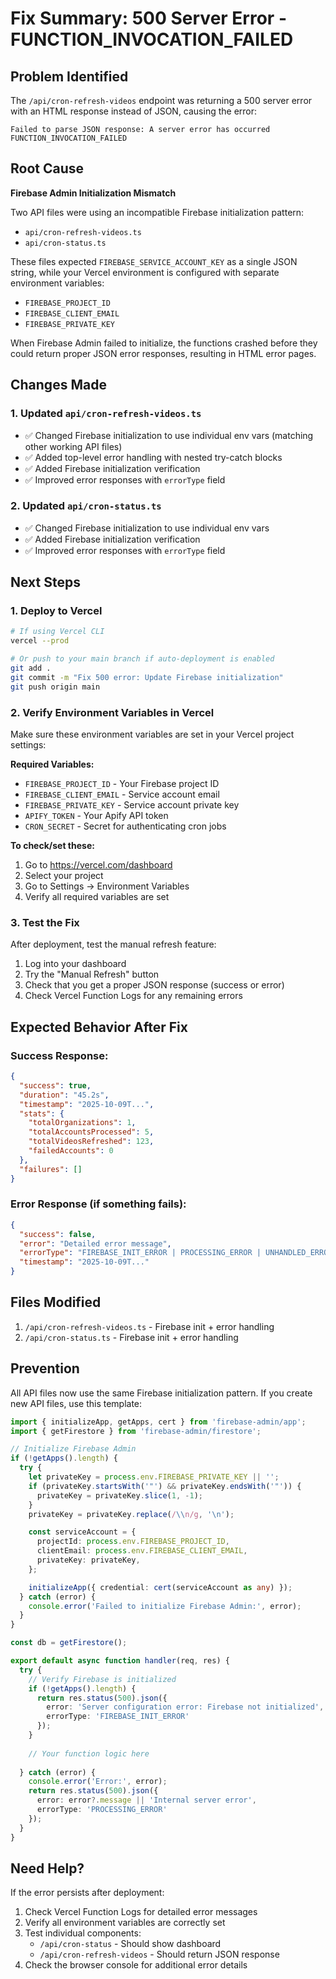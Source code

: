 # Fix Summary: 500 Server Error - FUNCTION_INVOCATION_FAILED

## Problem Identified

The `/api/cron-refresh-videos` endpoint was returning a 500 server error with an HTML response instead of JSON, causing the error:
```
Failed to parse JSON response: A server error has occurred
FUNCTION_INVOCATION_FAILED
```

## Root Cause

**Firebase Admin Initialization Mismatch**

Two API files were using an incompatible Firebase initialization pattern:
- `api/cron-refresh-videos.ts`
- `api/cron-status.ts`

These files expected `FIREBASE_SERVICE_ACCOUNT_KEY` as a single JSON string, while your Vercel environment is configured with separate environment variables:
- `FIREBASE_PROJECT_ID`
- `FIREBASE_CLIENT_EMAIL`
- `FIREBASE_PRIVATE_KEY`

When Firebase Admin failed to initialize, the functions crashed before they could return proper JSON error responses, resulting in HTML error pages.

## Changes Made

### 1. Updated `api/cron-refresh-videos.ts`
- ✅ Changed Firebase initialization to use individual env vars (matching other working API files)
- ✅ Added top-level error handling with nested try-catch blocks
- ✅ Added Firebase initialization verification
- ✅ Improved error responses with `errorType` field

### 2. Updated `api/cron-status.ts`
- ✅ Changed Firebase initialization to use individual env vars
- ✅ Added Firebase initialization verification
- ✅ Improved error responses with `errorType` field

## Next Steps

### 1. Deploy to Vercel
```bash
# If using Vercel CLI
vercel --prod

# Or push to your main branch if auto-deployment is enabled
git add .
git commit -m "Fix 500 error: Update Firebase initialization"
git push origin main
```

### 2. Verify Environment Variables in Vercel

Make sure these environment variables are set in your Vercel project settings:

**Required Variables:**
- `FIREBASE_PROJECT_ID` - Your Firebase project ID
- `FIREBASE_CLIENT_EMAIL` - Service account email
- `FIREBASE_PRIVATE_KEY` - Service account private key
- `APIFY_TOKEN` - Your Apify API token
- `CRON_SECRET` - Secret for authenticating cron jobs

**To check/set these:**
1. Go to https://vercel.com/dashboard
2. Select your project
3. Go to Settings → Environment Variables
4. Verify all required variables are set

### 3. Test the Fix

After deployment, test the manual refresh feature:
1. Log into your dashboard
2. Try the "Manual Refresh" button
3. Check that you get a proper JSON response (success or error)
4. Check Vercel Function Logs for any remaining errors

## Expected Behavior After Fix

### Success Response:
```json
{
  "success": true,
  "duration": "45.2s",
  "timestamp": "2025-10-09T...",
  "stats": {
    "totalOrganizations": 1,
    "totalAccountsProcessed": 5,
    "totalVideosRefreshed": 123,
    "failedAccounts": 0
  },
  "failures": []
}
```

### Error Response (if something fails):
```json
{
  "success": false,
  "error": "Detailed error message",
  "errorType": "FIREBASE_INIT_ERROR | PROCESSING_ERROR | UNHANDLED_ERROR",
  "timestamp": "2025-10-09T..."
}
```

## Files Modified

1. `/api/cron-refresh-videos.ts` - Firebase init + error handling
2. `/api/cron-status.ts` - Firebase init + error handling

## Prevention

All API files now use the same Firebase initialization pattern. If you create new API files, use this template:

```typescript
import { initializeApp, getApps, cert } from 'firebase-admin/app';
import { getFirestore } from 'firebase-admin/firestore';

// Initialize Firebase Admin
if (!getApps().length) {
  try {
    let privateKey = process.env.FIREBASE_PRIVATE_KEY || '';
    if (privateKey.startsWith('"') && privateKey.endsWith('"')) {
      privateKey = privateKey.slice(1, -1);
    }
    privateKey = privateKey.replace(/\\n/g, '\n');

    const serviceAccount = {
      projectId: process.env.FIREBASE_PROJECT_ID,
      clientEmail: process.env.FIREBASE_CLIENT_EMAIL,
      privateKey: privateKey,
    };

    initializeApp({ credential: cert(serviceAccount as any) });
  } catch (error) {
    console.error('Failed to initialize Firebase Admin:', error);
  }
}

const db = getFirestore();

export default async function handler(req, res) {
  try {
    // Verify Firebase is initialized
    if (!getApps().length) {
      return res.status(500).json({
        error: 'Server configuration error: Firebase not initialized',
        errorType: 'FIREBASE_INIT_ERROR'
      });
    }
    
    // Your function logic here
    
  } catch (error) {
    console.error('Error:', error);
    return res.status(500).json({
      error: error?.message || 'Internal server error',
      errorType: 'PROCESSING_ERROR'
    });
  }
}
```

## Need Help?

If the error persists after deployment:

1. Check Vercel Function Logs for detailed error messages
2. Verify all environment variables are correctly set
3. Test individual components:
   - `/api/cron-status` - Should show dashboard
   - `/api/cron-refresh-videos` - Should return JSON response
4. Check the browser console for additional error details

